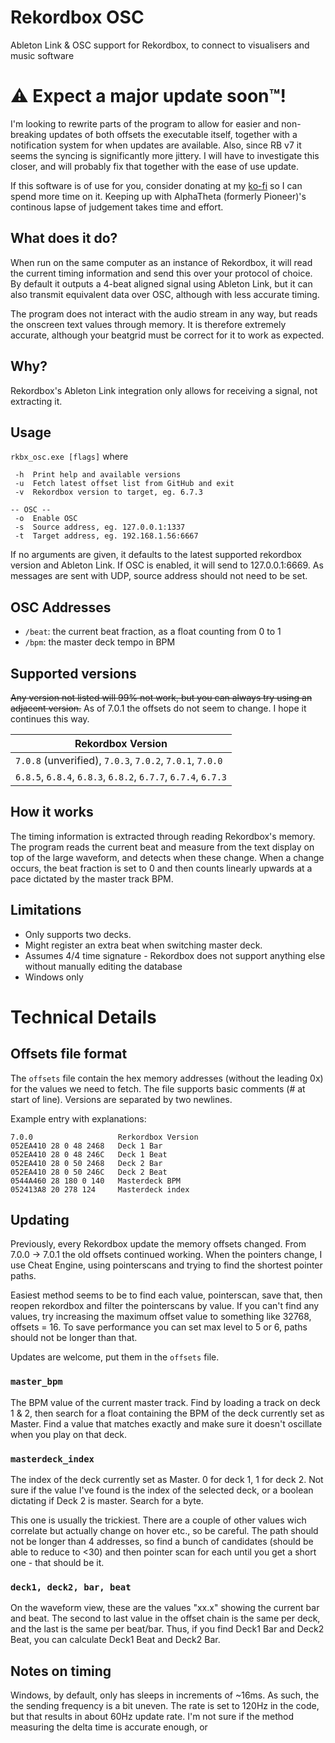 # Rekordbox OSC
Ableton Link & OSC support for Rekordbox, to connect to visualisers and music software

# ⚠️  Expect a major update soon™!
I'm looking to rewrite parts of the program to allow for easier and non-breaking updates of both offsets the executable itself, together with a notification system for when updates are available. Also, since RB v7 it seems the syncing is significantly more jittery. I will have to investigate this closer, and will probably fix that together with the ease of use update.

If this software is of use for you, consider donating at my [ko-fi](https://ko-fi.com/grufkork) so I can spend more time on it. Keeping up with AlphaTheta (formerly Pioneer)'s continous lapse of judgement takes time and effort.

## What does it do?
When run on the same computer as an instance of Rekordbox, it will read the current timing information and send this over your protocol of choice. By default it outputs a 4-beat aligned signal using Ableton Link, but it can also transmit equivalent data over OSC, although with less accurate timing. 

The program does not interact with the audio stream in any way, but reads the onscreen text values through memory. It is therefore extremely accurate, although your beatgrid must be correct for it to work as expected.

## Why?
Rekordbox's Ableton Link integration only allows for receiving a signal, not extracting it.

## Usage
`rkbx_osc.exe [flags]`
where
``` 
 -h  Print help and available versions
 -u  Fetch latest offset list from GitHub and exit
 -v  Rekordbox version to target, eg. 6.7.3

-- OSC --
 -o  Enable OSC
 -s  Source address, eg. 127.0.0.1:1337
 -t  Target address, eg. 192.168.1.56:6667
```
If no arguments are given, it defaults to the latest supported rekordbox version and Ableton Link. If OSC is enabled, it will send to 127.0.0.1:6669. As messages are sent with UDP, source address should not need to be set.

## OSC Addresses
 - `/beat`: the current beat fraction, as a float counting from 0 to 1
 - `/bpm`: the master deck tempo in BPM

## Supported versions
~~Any version not listed will 99% not work, but you can always try using an adjacent version.~~
As of 7.0.1 the offsets do not seem to change. I hope it continues this way.

| Rekordbox Version  |
| ----- |
| `7.0.8` (unverified), `7.0.3`, `7.0.2`, `7.0.1`, `7.0.0` |
| `6.8.5`, `6.8.4`, `6.8.3`, `6.8.2`, `6.7.7`, `6.7.4`, `6.7.3` |

## How it works
The timing information is extracted through reading Rekordbox's memory. The program reads the current beat and measure from the text display on top of the large waveform, and detects when these change.
When a change occurs, the beat fraction is set to 0 and then counts linearly upwards at a pace dictated by the master track BPM.

## Limitations
- Only supports two decks.
- Might register an extra beat when switching master deck.
- Assumes 4/4 time signature - Rekordbox does not support anything else without manually editing the database
- Windows only

# Technical Details

## Offsets file format
The `offsets` file contain the hex memory addresses (without the leading 0x) for the values we need to fetch. The file supports basic comments (# at start of line). Versions are separated by two newlines.

Example entry with explanations:
```
7.0.0                   Rerkordbox Version
052EA410 28 0 48 2468   Deck 1 Bar
052EA410 28 0 48 246C   Deck 1 Beat
052EA410 28 0 50 2468   Deck 2 Bar
052EA410 28 0 50 246C   Deck 2 Beat
0544A460 28 180 0 140   Masterdeck BPM
052413A8 20 278 124     Masterdeck index
```

## Updating
Previously, every Rekordbox update the memory offsets changed. From 7.0.0 -> 7.0.1 the old offsets continued working. 
When the pointers change, I use Cheat Engine, using pointerscans and trying to find the shortest pointer paths.

Easiest method seems to be to find each value, pointerscan, save that, then reopen rekordbox and filter the pointerscans by value. If you can't find any values, try increasing the maximum offset value to something like 32768, offsets = 16. To save performance you can set max level to 5 or 6, paths should not be longer than that.

Updates are welcome, put them in the `offsets` file.

### `master_bpm`
The BPM value of the current master track. Find by loading a track on deck 1 & 2, then search for a float containing the BPM of the deck currently set as Master. Find a value that matches exactly and make sure it doesn't oscillate when you play on that deck.

### `masterdeck_index`
The index of the deck currently set as Master. 0 for deck 1, 1 for deck 2. Not sure if the value I've found is the index of the selected deck, or a boolean dictating if Deck 2 is master. Search for a byte.

This one is usually the trickiest. There are a couple of other values wich correlate but actually change on hover etc., so be careful. The path should not be longer than 4 addresses, so find a bunch of candidates (should be able to reduce to <30) and then pointer scan for each until you get a short one - that should be it.

### `deck1, deck2, bar, beat`
On the waveform view, these are the values "xx.x" showing the current bar and beat. The second to last value in the offset chain is the same per deck, and the last is the same per beat/bar. Thus, if you find Deck1 Bar and Deck2 Beat, you can calculate Deck1 Beat and Deck2 Bar.

## Notes on timing
Windows, by default, only has sleeps in increments of ~16ms. As such, the the sending frequency is a bit uneven. The rate is set to 120Hz in the code, but that results in about 60Hz update rate. I'm not sure if the method measuring the delta time is accurate enough, or 
